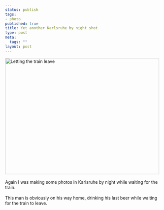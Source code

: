 ```yaml
--- 
status: publish
tags: 
- photo
published: true
title: Yet another Karlsruhe by night shot
type: post
meta: 
  tags: ""
layout: post
---
```

<a href="http://www.flickr.com/photos/freeed/28168152/" title="Photo Sharing"><img src="http://photos21.flickr.com/28168152_cb38f86c98.jpg" width="500" height="375" alt="Letting the train leave" /></a><br />
<br />
Again I was making some photos in Karlsruhe by night while waiting for the train.<br />
<br />
This man is obviously on his way home, drinking his last beer while waiting for the train to leave.
